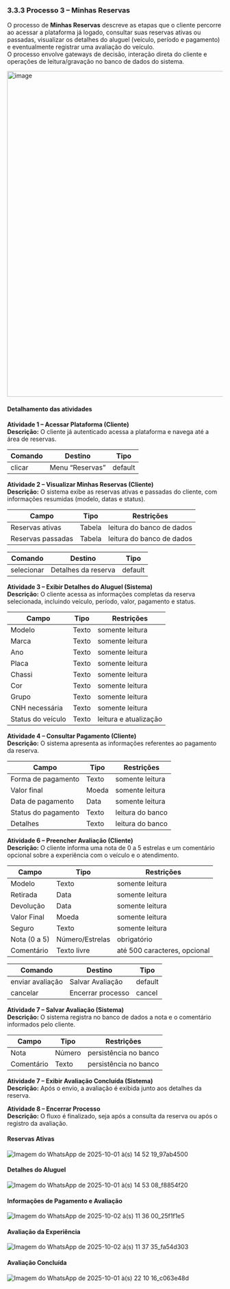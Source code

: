 ### 3.3.3 Processo 3 – Minhas Reservas

O processo de **Minhas Reservas** descreve as etapas que o cliente percorre ao acessar a plataforma já logado, consultar suas reservas ativas ou passadas, visualizar os detalhes do aluguel (veículo, período e pagamento) e eventualmente registrar uma avaliação do veículo.  
O processo envolve gateways de decisão, interação direta do cliente e operações de leitura/gravação no banco de dados do sistema.

<img width="1005" height="760" alt="image" src="https://github.com/user-attachments/assets/9c2db868-2f76-48fd-b98e-c3a64de7cf58" />

#### Detalhamento das atividades

**Atividade 1 – Acessar Plataforma (Cliente)**  
**Descrição:** O cliente já autenticado acessa a plataforma e navega até a área de reservas.

| **Comando** | **Destino**        | **Tipo**   |
|--------------|--------------------|------------|
| clicar       | Menu “Reservas”    | default    |

**Atividade 2 – Visualizar Minhas Reservas (Cliente)**  
**Descrição:** O sistema exibe as reservas ativas e passadas do cliente, com informações resumidas (modelo, datas e status).

| **Campo**          | **Tipo** | **Restrições**            |
|--------------------|----------|----------------------------|
| Reservas ativas    | Tabela   | leitura do banco de dados  |
| Reservas passadas  | Tabela   | leitura do banco de dados  |

| **Comando** | **Destino**            | **Tipo**   |
|--------------|------------------------|------------|
| selecionar    | Detalhes da reserva   | default    |

**Atividade 3 – Exibir Detalhes do Aluguel (Sistema)**  
**Descrição:** O cliente acessa as informações completas da reserva selecionada, incluindo veículo, período, valor, pagamento e status.

| **Campo**              | **Tipo**       | **Restrições**       |
|------------------------|----------------|----------------------|
| Modelo                 | Texto          | somente leitura      |
| Marca                  | Texto          | somente leitura      |
| Ano                    | Texto          | somente leitura      |
| Placa                  | Texto          | somente leitura      |
| Chassi                 | Texto          | somente leitura      |
| Cor                    | Texto          | somente leitura      |
| Grupo                  | Texto          | somente leitura      |
| CNH necessária         | Texto          | somente leitura      |
| Status do veículo      | Texto           | leitura e atualização|

**Atividade 4 – Consultar Pagamento (Cliente)**  
**Descrição:** O sistema apresenta as informações referentes ao pagamento da reserva.

| **Campo**            | **Tipo**      | **Restrições**          |
|----------------------|---------------|--------------------------|
| Forma de pagamento   | Texto         | somente leitura          |
| Valor final          | Moeda         | somente leitura          |
| Data de pagamento    | Data          | somente leitura          |
| Status do pagamento  | Texto         | leitura do banco         |
| Detalhes             | Texto         | leitura do banco         |

**Atividade 6 – Preencher Avaliação (Cliente)**  
**Descrição:** O cliente informa uma nota de 0 a 5 estrelas e um comentário opcional sobre a experiência com o veículo e o atendimento.

| **Campo**        | **Tipo**        | **Restrições**                    |
|------------------|-----------------|-----------------------------------|
| Modelo           | Texto           | somente leitura                   |
| Retirada         | Data            | somente leitura                   |
| Devolução        | Data            | somente leitura                   |
| Valor Final      | Moeda           | somente leitura                   |
| Seguro           | Texto           | somente leitura                   |
| Nota (0 a 5)     | Número/Estrelas | obrigatório                       |
| Comentário       | Texto livre     | até 500 caracteres, opcional      |

| **Comando**           | **Destino**          | **Tipo**   |
|-----------------------|----------------------|------------|
| enviar avaliação      | Salvar Avaliação     | default    |
| cancelar              | Encerrar processo    | cancel     |

**Atividade 7 – Salvar Avaliação (Sistema)**  
**Descrição:** O sistema registra no banco de dados a nota e o comentário informados pelo cliente.

| **Campo**      | **Tipo** | **Restrições**             |
|----------------|----------|-----------------------------|
| Nota           | Número   | persistência no banco       |
| Comentário     | Texto    | persistência no banco       |

**Atividade 7 – Exibir Avaliação Concluída (Sistema)**  
**Descrição:** Após o envio, a avaliação é exibida junto aos detalhes da reserva.

**Atividade 8 – Encerrar Processo**  
**Descrição:** O fluxo é finalizado, seja após a consulta da reserva ou após o registro da avaliação.  

#### Reservas Ativas
![Imagem do WhatsApp de 2025-10-01 à(s) 14 52 19_97ab4500](https://github.com/user-attachments/assets/cf18c871-203e-4ae3-af12-a6a47d57d6e4)

#### Detalhes do Aluguel
![Imagem do WhatsApp de 2025-10-01 à(s) 14 53 08_f8854f20](https://github.com/user-attachments/assets/9afc0eb0-9a03-4455-9266-88f78502c32f)

#### Informações de Pagamento e Avaliação
![Imagem do WhatsApp de 2025-10-02 à(s) 11 36 00_25f1f1e5](https://github.com/user-attachments/assets/d54270c4-7dcb-4745-b4ea-14625ebfb50c)

#### Avaliação da Experiência
![Imagem do WhatsApp de 2025-10-02 à(s) 11 37 35_fa54d303](https://github.com/user-attachments/assets/957aecd6-7555-4d8e-b707-6de3a213038a)

#### Avaliação Concluída
![Imagem do WhatsApp de 2025-10-01 à(s) 22 10 16_c063e48d](https://github.com/user-attachments/assets/b3e5c276-6edd-4226-a9a8-81d992319dbd)

